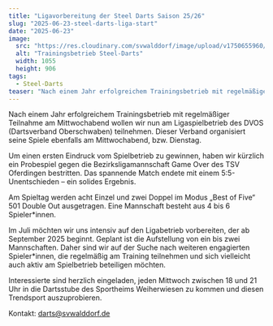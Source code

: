```yaml
---
title: "Ligavorbereitung der Steel Darts Saison 25/26"
slug: "2025-06-23-steel-darts-liga-start"
date: "2025-06-23"
image:
  src: "https://res.cloudinary.com/svwalddorf/image/upload/v1750655960/2025-06-23-Steel-Darts-Ligavorbereitung_rptj5l.jpg"
  alt: "Trainingsbetrieb Steel-Darts"
  width: 1055
  height: 906
tags:
  - Steel-Darts
teaser: "Nach einem Jahr erfolgreichem Trainingsbetrieb mit regelmäßiger Teilnahme am Mittwochabend wollen wir nun am Ligaspielbetrieb des Dartsverband Oberschwaben teilnehmen. Auch neue Spieler*innen sind herzlich willkommen!"
---
```

Nach einem Jahr erfolgreichem Trainingsbetrieb mit regelmäßiger Teilnahme am Mittwochabend wollen wir nun am Ligaspielbetrieb des DVOS (Dartsverband Oberschwaben) teilnehmen. Dieser Verband organisiert seine Spiele ebenfalls am Mittwochabend, bzw. Dienstag.

Um einen ersten Eindruck vom Spielbetrieb zu gewinnen, haben wir kürzlich ein Probespiel gegen die Bezirksligamannschaft Game Over des TSV Oferdingen bestritten. Das spannende Match endete mit einem 5:5-Unentschieden – ein solides Ergebnis.

Am Spieltag werden acht Einzel und zwei Doppel im Modus „Best of Five“ 501 Double Out ausgetragen. Eine Mannschaft besteht aus 4 bis 6 Spieler*innen.

Im Juli möchten wir uns intensiv auf den Ligabetrieb vorbereiten, der ab September 2025 beginnt. Geplant ist die Aufstellung von ein bis zwei Mannschaften. Daher sind wir auf der Suche nach weiteren engagierten Spieler*innen, die regelmäßig am Training teilnehmen und sich vielleicht auch aktiv am Spielbetrieb beteiligen möchten.

Interessierte sind herzlich eingeladen, jeden Mittwoch zwischen 18 und 21 Uhr in die Dartsstube des Sportheims Weiherwiesen zu kommen und diesen Trendsport auszuprobieren.

Kontakt: [darts@svwalddorf.de](mailto:darts@svwalddorf.de)
